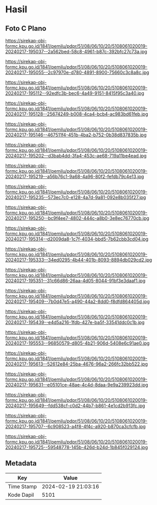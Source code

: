# Hasil

## Foto C Plano

https://sirekap-obj-formc.kpu.go.id/1841/pemilu/pdpr/51/08/06/10/20/5108061020019-20240217-195037--2a562bed-58c8-4961-b87c-392bfc27c73a.jpg

https://sirekap-obj-formc.kpu.go.id/1841/pemilu/pdpr/51/08/06/10/20/5108061020019-20240217-195055--2c97970e-d780-4891-8900-75660c3c8a8c.jpg

https://sirekap-obj-formc.kpu.go.id/1841/pemilu/pdpr/51/08/06/10/20/5108061020019-20240217-195112--92edfc3b-bec6-4a49-9151-8415f95c3a40.jpg

https://sirekap-obj-formc.kpu.go.id/1841/pemilu/pdpr/51/08/06/10/20/5108061020019-20240217-195128--25674249-b008-4ca4-bcb4-ac983bd61feb.jpg

https://sirekap-obj-formc.kpu.go.id/1841/pemilu/pdpr/51/08/06/10/20/5108061020019-20240217-195146--467511f4-451b-4ba2-b752-0b38d837835b.jpg

https://sirekap-obj-formc.kpu.go.id/1841/pemilu/pdpr/51/08/06/10/20/5108061020019-20240217-195202--d3bab4dd-3fa4-453c-ae68-719a11be4ead.jpg

https://sirekap-obj-formc.kpu.go.id/1841/pemilu/pdpr/51/08/06/10/20/5108061020019-20240217-195219--a56b76c1-9a68-4a96-80f2-fefdb79c4e13.jpg

https://sirekap-obj-formc.kpu.go.id/1841/pemilu/pdpr/51/08/06/10/20/5108061020019-20240217-195235--573ec7c0-e128-4a7d-9a81-092e8b035f27.jpg

https://sirekap-obj-formc.kpu.go.id/1841/pemilu/pdpr/51/08/06/10/20/5108061020019-20240217-195250--bc9f4ee7-4802-444c-a8b0-3e8ec76770cb.jpg

https://sirekap-obj-formc.kpu.go.id/1841/pemilu/pdpr/51/08/06/10/20/5108061020019-20240217-195314--d2009da8-1c7f-4034-bbd5-7b62cbb3cd04.jpg

https://sirekap-obj-formc.kpu.go.id/1841/pemilu/pdpr/51/08/06/10/20/5108061020019-20240217-195333--34ed0295-4b44-401b-8093-8894db029cd2.jpg

https://sirekap-obj-formc.kpu.go.id/1841/pemilu/pdpr/51/08/06/10/20/5108061020019-20240217-195351--31c66d86-26aa-4d05-8044-91bf3e3daaf1.jpg

https://sirekap-obj-formc.kpu.go.id/1841/pemilu/pdpr/51/08/06/10/20/5108061020019-20240217-195409--7b0d47e5-a490-44a2-8dd0-f8dfd864405d.jpg

https://sirekap-obj-formc.kpu.go.id/1841/pemilu/pdpr/51/08/06/10/20/5108061020019-20240217-195439--e4d5a216-1fdb-427e-ba5f-33541ddc0c1b.jpg

https://sirekap-obj-formc.kpu.go.id/1841/pemilu/pdpr/51/08/06/10/20/5108061020019-20240217-195553--96850579-d805-4b21-906d-5408e6c91ae0.jpg

https://sirekap-obj-formc.kpu.go.id/1841/pemilu/pdpr/51/08/06/10/20/5108061020019-20240217-195613--52612e84-25ba-4676-96a2-266fc32bb522.jpg

https://sirekap-obj-formc.kpu.go.id/1841/pemilu/pdpr/51/08/06/10/20/5108061020019-20240217-195631--e05101ce-48ae-4c4d-8daa-9e9a239923dd.jpg

https://sirekap-obj-formc.kpu.go.id/1841/pemilu/pdpr/51/08/06/10/20/5108061020019-20240217-195649--fdd538cf-c0d2-44b7-b861-4e1cd2b913fc.jpg

https://sirekap-obj-formc.kpu.go.id/1841/pemilu/pdpr/51/08/06/10/20/5108061020019-20240217-195707--6c908523-a4f8-4f4c-a920-b870ca3cfcfb.jpg

https://sirekap-obj-formc.kpu.go.id/1841/pemilu/pdpr/51/08/06/10/20/5108061020019-20240217-195725--59548778-145b-426d-b24d-1b845f029124.jpg


## Metadata

| Key        | Value               |
| ---------- | ------------------- |
| Time Stamp | 2024-02-19 21:03:16 |
| Kode Dapil | 5101                |



